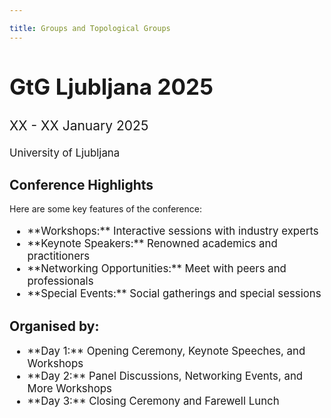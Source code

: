 ```yaml
---

title: Groups and Topological Groups
---
```


<div class="subtitle">
  <h2 style="font-size: 2.5em;">GtG Ljubljana 2025</h2>
  <p style="font-size: 1.5em;">XX - XX January 2025</p>
  <p style="font-size: 1.2em;">University of Ljubljana</p>
</div>

## Conference Highlights

Here are some key features of the conference:

<ul style="font-size: 1.2em;">
  <li>**Workshops:** Interactive sessions with industry experts</li>
  <li>**Keynote Speakers:** Renowned academics and practitioners</li>
  <li>**Networking Opportunities:** Meet with peers and professionals</li>
  <li>**Special Events:** Social gatherings and special sessions</li>
</ul>

## Organised by:

<ul style="font-size: 1.2em;">
  <li>**Day 1:** Opening Ceremony, Keynote Speeches, and Workshops</li>
  <li>**Day 2:** Panel Discussions, Networking Events, and More Workshops</li>
  <li>**Day 3:** Closing Ceremony and Farewell Lunch</li>
</ul>
